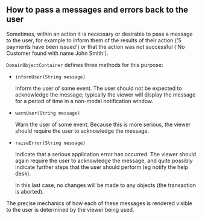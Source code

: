 How to pass a messages and errors back to the user
--------------------------------------------------

Sometimes, within an action it is necessary or desirable to pass a
message to the user, for example to inform them of the results of their
action ('5 payments have been issued') or that the action was not
successful ('No Customer found with name John Smith').

`DomainObjectContainer` defines three methods for this purpose:

-   `informUser(String message)`

    Inform the user of some event. The user should not be expected to
    acknowledge the message; typically the viewer will display the
    message for a period of time in a non-modal notification window.

-   `warnUser(String message)`

    Warn the user of some event. Because this is more serious, the
    viewer should require the user to acknowledge the message.

-   `raiseError(String message)`

    Indicate that a serious application error has occurred. The viewer
    should again require the user to acknowledge the message, and quite
    possibly indicate further steps that the user should perform (eg
    notify the help desk).

    In this last case, no changes will be made to any objects (the
    transaction is aborted).

The precise mechanics of how each of these messages is rendered visible
to the user is determined by the viewer being used.

